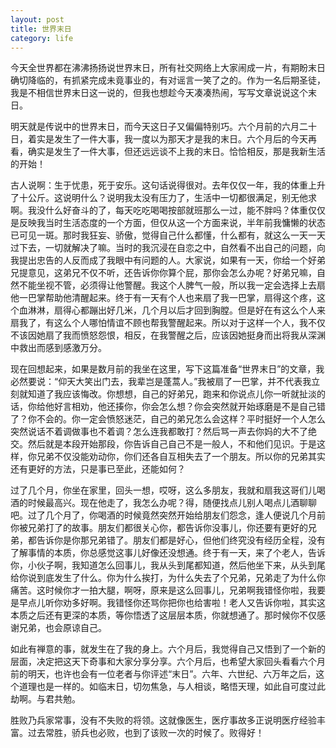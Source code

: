 ```yaml
---
layout: post
title: 世界末日
category: life
---
```


今天全世界都在沸沸扬扬说世界末日，所有社交网络上大家闹成一片，有期盼末日确切降临的，有抓紧完成未竟事业的，有对谣言一笑了之的。作为一名后期圣徒，我是不相信世界末日这一说的，但我也想趁今天凑凑热闹，写写文章说说这个末日。

明天就是传说中的世界末日，而今天这日子又偏偏特别巧。六个月前的六月二十日，着实是发生了一件大事，我一度以为那天才是我的末日。六个月后的今天再看，确实是发生了一件大事，但还远远谈不上我的末日。恰恰相反，那是我新生活的开始！

古人说啊：生于忧患，死于安乐。这句话说得很对。去年仅仅一年，我的体重上升了十公斤。这说明什么？说明我太没有压力了，生活中一切都很满足，别无他求啊。我没什么好奋斗的了，每天吃吃喝喝按部就班那么一过，能不胖吗？体重仅仅是反映我当时生活态度的一个方面，但仅从这一个方面来说，半年前我慵懒的状态已可见一斑。那时我狂妄、骄傲，觉得自己什么都懂，什么都有，就这么一天一天过下去，一切就解决了嘛。当时的我沉浸在自恋之中，自然看不出自己的问题，向我提出忠告的人反而成了我眼中有问题的人。大家说，如果有一天，你给一个好弟兄提意见，这弟兄不仅不听，还告诉你你算个屁，那你会怎么办呢？好弟兄嘛，自然不能坐视不管，必须得让他警醒。我这个人脾气一般，所以我一定会选择上去扇他一巴掌帮助他清醒起来。终于有一天有个人也来扇了我一巴掌，扇得这个疼，这个血淋淋，扇得心都蹦出好几米，几个月以后才回到胸膛。但是好在有这么个人来扇我了，有这么个人哪怕情谊不顾也帮我警醒起来。所以对于这样一个人，我不仅不该因她扇了我而愤怒怨恨，相反，在我警醒之后，应该因她挺身而出将我从深渊中救出而感到感激万分。

现在回想起来，如果是数月前的我坐在这里，写下这篇准备“世界末日”的文章，我必然要说：“仰天大笑出门去，我辈岂是蓬蒿人。”我被扇了一巴掌，并不代表我立刻就知道了我应该悔改。你想想，自己的好弟兄，跑来和你说点儿你一听就扯淡的话，你给他好言相劝，他还揍你，你会怎么想？你会突然就开始琢磨是不是自己错了？你不会的。你一定会愤怒迷茫，自己的弟兄怎么会这样？平时挺好一个人怎么突然说话不着调做事也不着调？怎么连我都敢打？然后骂一声去你妈的大不了绝交。然后就是本段开始那段，你告诉自己自己不是一般人，不和他们见识。于是这样，你兄弟不仅没能劝动你，你们还各自互相失去了一个朋友。所以你的兄弟其实还有更好的方法，只是事已至此，还能如何？

过了几个月，你坐在家里，回头一想，哎呀，这么多朋友，我就和扇我这哥们儿喝酒的时候最高兴。现在他走了，我怎么办呢？得，随便找点儿别人喝点儿酒聊聊吧。过了几个月了，你喝酒的时候竟然突然开始给朋友们怨念，逢人便说几个月前你被兄弟打了的故事。朋友们都很关心你，都告诉你没事儿，你还要有更好的兄弟，都告诉你是你那兄弟错了。朋友们都是好心，但他们终究没有经历全程，没有了解事情的本质，你总感觉这事儿好像还没想通。终于有一天，来了个老人，告诉你，小伙子啊，我知道怎么回事儿，我从头到尾都知道，然后他坐下来，从头到尾给你说到底发生了什么。你为什么挨打，为什么失去了个兄弟，兄弟走了为什么你痛苦。这时候你才一拍大腿，啊呀，原来是这么回事儿，兄弟啊我错怪你啦，我要是早点儿听你劝多好啊。我错怪你还骂你把你也给害啦！老人又告诉你啦，其实这本质之后还有更深的本质，等你悟透了这层层本质，你就想通了。那时候你不仅感谢兄弟，也会原谅自己。

如此有禅意的事，就发生在了我的身上。六个月后，我觉得自己又悟到了一个新的层面，决定把这天下奇事和大家分享分享。六个月后，也希望大家回头看看六个月前的明天，也许也会有一位老者与你评述“末日”。六年、六世纪、六万年之后，这个道理也是一样的。如临末日，切勿焦急，与人相谈，略悟天理，如此自可度过此劫啊。与君共勉。

胜败乃兵家常事，没有不失败的将领。这就像医生，医疗事故多正说明医疗经验丰富。过去常胜，骄兵也必败，也到了该败一次的时候了。败得好！
